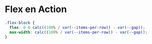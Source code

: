 # Flex en Action

```css
.flex-block {
  flex: 0 0 calc((100% / var(--items-per-row)) - var(--gap));
  max-width: calc((100% / var(--items-per-row)) - var(--gap));
}
```
